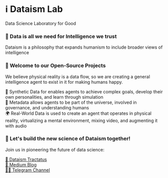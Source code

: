 # ℹ️ Dataism Lab
Data Science Laboratory for Good

### 🤖 Data is all we need for Intelligence we trust
Dataism is a philosophy that expands humanism to include broader views of intelligence

### 👐 Welcome to our Open-Source Projects
We believe physical reality is a data flow, so we are creating a general intelligence agent to exist in it for making humans happy.

🧪 Synthetic Data for enables agents to achieve complex goals, develop their own personalities, and learn through simulation  
🧬 Metadata allows agents to be part of the universe, involved in governance, and understanding humans  
🌍 Real-World Data is used to create an agent that operates in physical reality, virtualizing a mental environment, mixing video, and augmenting it with audio  

### 🤝 Let's build the new science of Dataism together!
Join us in pioneering the future of data science:

[📜 Dataism Tractatus](https://dataism.science)\
[📒 Medium Blog](https://medium.com/@dataism)\
[🧑‍💻 Telegram Channel](t.me/dataism_lab)
